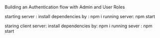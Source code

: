 Building an Authentication flow with Admin and User Roles

starting server : install dependencies by : npm i running server: npm start

staring client server: install dependencies by: npm i running sever : npm start
